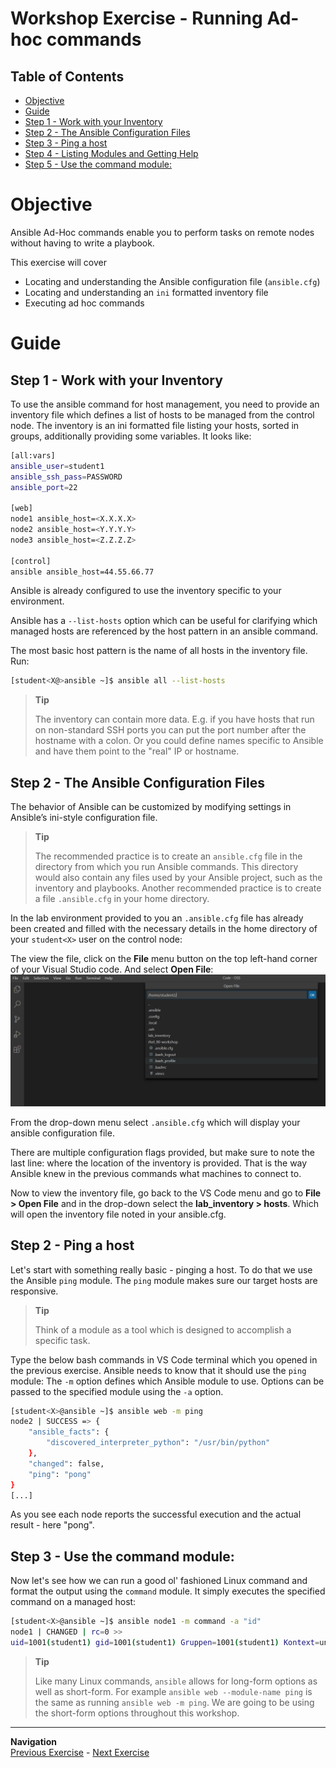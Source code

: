 # Workshop Exercise - Running Ad-hoc commands

## Table of Contents

* [Objective](#objective)
* [Guide](#guide)
* [Step 1 - Work with your Inventory](#step-1---work-with-your-inventory)
* [Step 2 - The Ansible Configuration Files](#step-2---the-ansible-configuration-files)
* [Step 3 - Ping a host](#step-3---ping-a-host)
* [Step 4 - Listing Modules and Getting Help](#step-4---listing-modules-and-getting-help)
* [Step 5 - Use the command module:](#step-5---use-the-command-module)


# Objective

Ansible Ad-Hoc commands enable you to perform tasks on remote nodes without having to write a playbook.  

This exercise will cover
- Locating and understanding the Ansible configuration file (`ansible.cfg`)
- Locating and understanding an `ini` formatted inventory file
- Executing ad hoc commands

# Guide

## Step 1 - Work with your Inventory

To use the ansible command for host management, you need to provide an inventory file which defines a list of hosts to be managed from the control node. The inventory is an ini formatted file listing your hosts, sorted in groups, additionally providing some variables. It looks like:

```bash
[all:vars]
ansible_user=student1
ansible_ssh_pass=PASSWORD
ansible_port=22

[web]
node1 ansible_host=<X.X.X.X>
node2 ansible_host=<Y.Y.Y.Y>
node3 ansible_host=<Z.Z.Z.Z>

[control]
ansible ansible_host=44.55.66.77
```

Ansible is already configured to use the inventory specific to your environment. 

Ansible has a `--list-hosts` option which can be useful for clarifying which managed hosts are referenced by the host pattern in an ansible command.

The most basic host pattern is the name of all hosts in the inventory file. 
Run:

```bash
[student<X@>ansible ~]$ ansible all --list-hosts
```


> **Tip**
>
> The inventory can contain more data. E.g. if you have hosts that run on non-standard SSH ports you can put the port number after the hostname with a colon. Or you could define names specific to Ansible and have them point to the "real" IP or hostname.

## Step 2 - The Ansible Configuration Files

The behavior of Ansible can be customized by modifying settings in Ansible’s ini-style configuration file. 

> **Tip**
>
> The recommended practice is to create an `ansible.cfg` file in the directory from which you run Ansible commands. This directory would also contain any files used by your Ansible project, such as the inventory and playbooks. Another recommended practice is to create a file `.ansible.cfg` in your home directory.

In the lab environment provided to you an `.ansible.cfg` file has already been created and filled with the necessary details in the home directory of your `student<X>` user on the control node:

The view the file, click on the **File** menu button on the top left-hand corner of your Visual Studio code. And select **Open File**:
![VS Code Open](images/open_file.PNG) 

From the drop-down menu select `.ansible.cfg` which will display your ansible configuration file.

There are multiple configuration flags provided, but make sure to note the last line: where the location of the inventory is provided. That is the way Ansible knew in the previous commands what machines to connect to.

Now to view the inventory file, go back to the VS Code menu and go to **File > Open File** and in the drop-down select the **lab_inventory > hosts**.  Which will open the inventory file noted in your ansible.cfg. 

## Step 2 - Ping a host

Let's start with something really basic - pinging a host. To do that we use the Ansible `ping` module. The `ping` module makes sure our target hosts are responsive.  

> **Tip**
>
> Think of a module as a tool which is designed to accomplish a specific task.

Type the below bash commands in VS Code terminal which you opened in the previous exercise.  Ansible needs to know that it should use the `ping` module: The `-m` option defines which Ansible module to use. Options can be passed to the specified module using the `-a` option.

```bash
[student<X>@ansible ~]$ ansible web -m ping
node2 | SUCCESS => {
    "ansible_facts": {
        "discovered_interpreter_python": "/usr/bin/python"
    },
    "changed": false,
    "ping": "pong"
}
[...]
```

As you see each node reports the successful execution and the actual result - here "pong".


## Step 3 - Use the command module:

Now let's see how we can run a good ol' fashioned Linux command and format the output using the `command` module. It simply executes the specified command on a managed host:

```bash
[student<X>@ansible ~]$ ansible node1 -m command -a "id"
node1 | CHANGED | rc=0 >>
uid=1001(student1) gid=1001(student1) Gruppen=1001(student1) Kontext=unconfined_u:unconfined_r:unconfined_t:s0-s0:c0.c1023
```

> **Tip**
>
> Like many Linux commands, `ansible` allows for long-form options as well as short-form.  For example `ansible web --module-name ping` is the same as running `ansible web -m ping`.  We are going to be using the short-form options throughout this workshop.

----
**Navigation**
<br>
[Previous Exercise](../1.1-setup) - [Next Exercise](../1.3-playbook)
